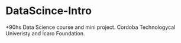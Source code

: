 # DataScince-Intro
+90hs Data Science course and mini project. Cordoba Technologycal Univeristy and Ícaro Foundation.
